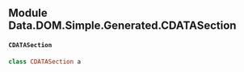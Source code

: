 ## Module Data.DOM.Simple.Generated.CDATASection

#### `CDATASection`

``` purescript
class CDATASection a
```


